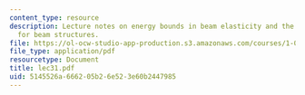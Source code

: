 ```yaml
---
content_type: resource
description: Lecture notes on energy bounds in beam elasticity and the stress method
  for beam structures.
file: https://ol-ocw-studio-app-production.s3.amazonaws.com/courses/1-050-engineering-mechanics-i-fall-2007/5145526a666205b26e523e60b2447985_lec31.pdf
file_type: application/pdf
resourcetype: Document
title: lec31.pdf
uid: 5145526a-6662-05b2-6e52-3e60b2447985
---
```

